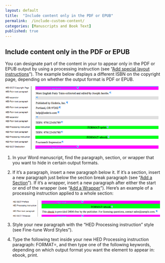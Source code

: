 ```yaml
---
layout: default
title:  "Include content only in the PDF or EPUB"
permalink:  /include-custom-content/
categories: [Manuscripts and Book Text]
published: true
---
```


<section data-type="chapter" class="hsecchapter" data-hederis-type="hsecchapter" id="include-custom-content" data-pi-attrs="id: include-custom-content" role="doc-chapter"><h1 data-hederis-type="hblkchaptitle" class="hblkchaptitle" id="pEai7ajCw">Include content only in the PDF or EPUB</h1>
    <p class="hblkp" data-hederis-type="hblkp" id="pNc78YnK7">You can designate part of the content in your to appear only in the PDF or EPUB output by using a processing instruction (see &#8220;<a href="{% post_url 2019-04-22-23-Addspeciallayoutinstructions %}"><span class="Hyperlink">Add special layout instructions</span></a>&#8221;). The example below displays a different ISBN on the copyright page, depending on whether the output format is PDF or EPUB.</p>
    <img data-hederis-type="hblkimg" class="hblkimg" id="pxOlxBbwI" src="/images/customcontent1.png"/>
    <ol class="hwprnum-list" data-hederis-type="hwprnum-list" id="p46OgyIq0"><li class="hblkoli" data-hederis-type="hblkoli" id="li81PbzNoN"><p class="hblkoli" data-hederis-type="hblkoli" id="pYWEoT3CE">In your Word manuscript, find the paragraph, section, or wrapper that you want to hide in certain output formats.</p></li>
    <li class="hblkoli" data-hederis-type="hblkoli" id="lim4yYsG9S"><p class="hblkoli" data-hederis-type="hblkoli" id="pp3RPS9Wk">If it&#8217;s a paragraph, insert a new paragraph below it. If it&#8217;s a section, insert a new paragraph just below the section break paragraph (see &#8220;<a href="{% post_url 2019-04-22-16-AddaSection %}"><span class="Hyperlink">Add a Section</span></a>&#8221;). If it&#8217;s a wrapper, insert a new paragraph after either the start or end of the wrapper (see &#8220;<a href="{% post_url 2019-04-22-15-AddaWrapper %}"><span class="Hyperlink">Add a Wrapper</span></a>&#8221;). Here&#8217;s an example of a processing instruction applied to a whole section:</p><img data-hederis-type="hblkimg" class="hblkimg" id="pSqjloEGi" src="/images/customcontent2.png"/>
    </li>
    <li class="hblkoli" data-hederis-type="hblkoli" id="liu2gJj2jD"><p class="hblkoli" data-hederis-type="hblkoli" id="pqZ8vDz5U">Style your new paragraph with the &#8220;HED Processing instruction&#8221; style (see Fine-tune Word Styles&#8221;).</p></li>
    <li class="hblkoli" data-hederis-type="hblkoli" id="liWzxNH83y"><p class="hblkoli" data-hederis-type="hblkoli" id="plssErEgE">Type the following text inside your new HED Processing instruction paragraph: FORMAT=, and then type one of the following keywords, depending on which output format you want the element to appear in: ebook, print.</p></li>
    </ol>
    </section>
    